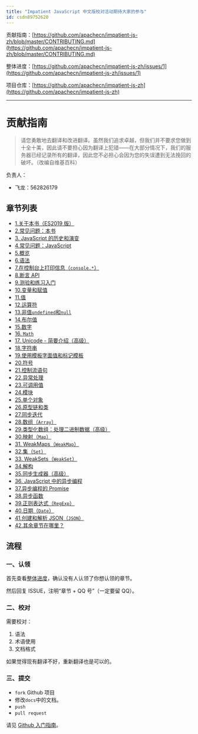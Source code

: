 ```yaml
---
title: "Impatient JavaScript 中文版校对活动期待大家的参与"
id: csdn89752620
---
```


贡献指南：[https://github.com/apachecn/impatient-js-zh/blob/master/CONTRIBUTING.md](https://github.com/apachecn/impatient-js-zh/blob/master/CONTRIBUTING.md)

整体进度：[https://github.com/apachecn/impatient-js-zh/issues/1](https://github.com/apachecn/impatient-js-zh/issues/1)

项目仓库：[https://github.com/apachecn/impatient-js-zh](https://github.com/apachecn/impatient-js-zh)

* * *

# 贡献指南

> 请您勇敢地去翻译和改进翻译。虽然我们追求卓越，但我们并不要求您做到十全十美，因此请不要担心因为翻译上犯错——在大部分情况下，我们的服务器已经记录所有的翻译，因此您不必担心会因为您的失误遭到无法挽回的破坏。（改编自维基百科）

负责人：

*   飞龙：562826179

## 章节列表

*   [1.关于本书（ES2019 版）](https://github.com/apachecn/impatient-js-zh/tree/master/docs/2.md)
*   [2.常见问题：本书](https://github.com/apachecn/impatient-js-zh/tree/master/docs/3.md)
*   [3\. JavaScript 的历史和演变](https://github.com/apachecn/impatient-js-zh/tree/master/docs/4.md)
*   [4.常见问题：JavaScript](https://github.com/apachecn/impatient-js-zh/tree/master/docs/5.md)
*   [5.概览](https://github.com/apachecn/impatient-js-zh/tree/master/docs/7.md)
*   [6.语法](https://github.com/apachecn/impatient-js-zh/tree/master/docs/8.md)
*   [7.在控制台上打印信息（`console.*`）](https://github.com/apachecn/impatient-js-zh/tree/master/docs/9.md)
*   [8.断言 API](https://github.com/apachecn/impatient-js-zh/tree/master/docs/10.md)
*   [9.测验和练习入门](https://github.com/apachecn/impatient-js-zh/tree/master/docs/11.md)
*   [10.变量和赋值](https://github.com/apachecn/impatient-js-zh/tree/master/docs/13.md)
*   [11.值](https://github.com/apachecn/impatient-js-zh/tree/master/docs/14.md)
*   [12.运算符](https://github.com/apachecn/impatient-js-zh/tree/master/docs/15.md)
*   [13.非值`undefined`和`null`](https://github.com/apachecn/impatient-js-zh/tree/master/docs/17.md)
*   [14.布尔值](https://github.com/apachecn/impatient-js-zh/tree/master/docs/18.md)
*   [15.数字](https://github.com/apachecn/impatient-js-zh/tree/master/docs/19.md)
*   [16\. `Math`](https://github.com/apachecn/impatient-js-zh/tree/master/docs/20.md)
*   [17\. Unicode - 简要介绍（高级）](https://github.com/apachecn/impatient-js-zh/tree/master/docs/21.md)
*   [18.字符串](https://github.com/apachecn/impatient-js-zh/tree/master/docs/22.md)
*   [19.使用模板字面值和标记模板](https://github.com/apachecn/impatient-js-zh/tree/master/docs/23.md)
*   [20.符号](https://github.com/apachecn/impatient-js-zh/tree/master/docs/24.md)
*   [21.控制流语句](https://github.com/apachecn/impatient-js-zh/tree/master/docs/26.md)
*   [22.异常处理](https://github.com/apachecn/impatient-js-zh/tree/master/docs/27.md)
*   [23.可调用值](https://github.com/apachecn/impatient-js-zh/tree/master/docs/28.md)
*   [24.模块](https://github.com/apachecn/impatient-js-zh/tree/master/docs/30.md)
*   [25.单个对象](https://github.com/apachecn/impatient-js-zh/tree/master/docs/31.md)
*   [26.原型链和类](https://github.com/apachecn/impatient-js-zh/tree/master/docs/32.md)
*   [27.同步迭代](https://github.com/apachecn/impatient-js-zh/tree/master/docs/34.md)
*   [28.数组（`Array`）](https://github.com/apachecn/impatient-js-zh/tree/master/docs/35.md)
*   [29.类型化数组：处理二进制数据（高级）](https://github.com/apachecn/impatient-js-zh/tree/master/docs/36.md)
*   [30.映射（`Map`）](https://github.com/apachecn/impatient-js-zh/tree/master/docs/37.md)
*   [31\. WeakMaps（`WeakMap`）](https://github.com/apachecn/impatient-js-zh/tree/master/docs/38.md)
*   [32.集（`Set`）](https://github.com/apachecn/impatient-js-zh/tree/master/docs/39.md)
*   [33\. WeakSets（`WeakSet`）](https://github.com/apachecn/impatient-js-zh/tree/master/docs/40.md)
*   [34.解构](https://github.com/apachecn/impatient-js-zh/tree/master/docs/41.md)
*   [35.同步生成器（高级）](https://github.com/apachecn/impatient-js-zh/tree/master/docs/42.md)
*   [36\. JavaScript 中的异步编程](https://github.com/apachecn/impatient-js-zh/tree/master/docs/44.md)
*   [37.异步编程的 Promise](https://github.com/apachecn/impatient-js-zh/tree/master/docs/45.md)
*   [38.异步函数](https://github.com/apachecn/impatient-js-zh/tree/master/docs/46.md)
*   [39.正则表达式（`RegExp`）](https://github.com/apachecn/impatient-js-zh/tree/master/docs/48.md)
*   [40.日期（`Date`）](https://github.com/apachecn/impatient-js-zh/tree/master/docs/49.md)
*   [41.创建和解析 JSON（`JSON`）](https://github.com/apachecn/impatient-js-zh/tree/master/docs/50.md)
*   [42.其余章节在哪里？](https://github.com/apachecn/impatient-js-zh/tree/master/docs/51.md)

## 流程

### 一、认领

首先查看[整体进度](https://github.com/apachecn/impatient-js-zh/issues/1)，确认没有人认领了你想认领的章节。

然后回复 ISSUE，注明“章节 + QQ 号”（一定要留 QQ）。

### 二、校对

需要校对：

1.  语法
2.  术语使用
3.  文档格式

如果觉得现有翻译不好，重新翻译也是可以的。

### 三、提交

*   `fork` Github 项目
*   修改`docs`中的文档。
*   `push`
*   `pull request`

请见 [Github 入门指南](https://github.com/apachecn/kaggle/blob/master/https://github.com/apachecn/impatient-js-zh/tree/master/docs/GitHub)。